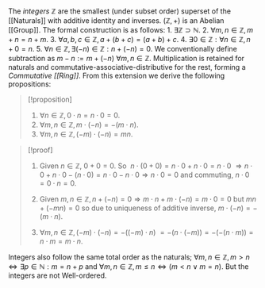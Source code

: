 The *integers* $\mathbb{Z}$ are the smallest (under subset order) superset of the [[Naturals]] with additive identity and inverses. $(\mathbb{Z},+)$ is an Abelian [[Group]]. The formal construction is as follows:
	1. $\exists\mathbb{Z}\supset\mathbb{N}$.
	2. $\forall m,n\in\mathbb{Z}, {m+n=n+m}$.
	3. $\forall a,b,c\in\mathbb{Z}, {a+(b+c)=(a+b)+c}$.
	4. $\exists 0 \in \mathbb{Z}: \forall n \in \mathbb{Z}, {n+0=n}$.
	5. $\forall n\in\mathbb{Z}, \exists(-n)\in\mathbb{Z}:{n+(-n)=0}$.
We conventionally define subtraction as $m-n:=m+(-n) \ \forall m,n\in\mathbb{Z}$.
Multiplication is retained for naturals and commutative-associative-distributive for the rest, forming a *Commutative [[Ring]]*. From this extension we derive the following propositions:

>[!proposition] 
>1. $\forall n\in\mathbb{Z}, 0\cdot n = n\cdot0=0$.
>2.  $\forall m,n\in\mathbb{Z}, m\cdot(-n)=-(m\cdot n)$.
>3. $\forall m,n\in\mathbb{Z}, (-m)\cdot(-n)=mn$.

>[!proof] 
 >1. Given $n\in\mathbb{Z}$, $0+0=0$. So $\ n\cdot(0+0)=n\cdot0+n\cdot0=n\cdot0$ $\Rightarrow n\cdot0+n\cdot0-(n\cdot0)=n\cdot0-n\cdot0 \Rightarrow n\cdot0=0$ and commuting, $n\cdot0=0\cdot n =0.$
 >
 >2. Given $m,n\in\mathbb{Z}, n+(-n)=0 \Rightarrow m\cdot n+m\cdot(-n)=m\cdot0=0$ but $mn+(-mn)=0$ so due to uniqueness of additive inverse, $m\cdot(-n)=-(m\cdot n)$.
 >
 >3. $\forall m,n\in\mathbb{Z}, (-m)\cdot(-n)=-((-m)\cdot n)$ $=-(n\cdot(-m))=-(-(n\cdot m))=n\cdot m=m\cdot n$.

Integers also follow the same total order as the naturals; $\forall m,n \in \mathbb{Z}, m>n \Leftrightarrow \exists p\in\mathbb{N}:m=n+p$ and $\forall m,n \in \mathbb{Z}, m\leq n \Leftrightarrow (m<n \vee m=n)$. But the integers are not Well-ordered.